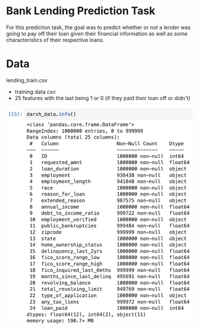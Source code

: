# Bank Lending Prediction Task 

For this prediction task, the goal was to predict whether or not a lender was going to pay off their loan given their financial information as well as some characteristics of their respective loans.  

# Data
lending_train.csv
  - training data csv 
  - 25 features with the last being 1 or 0 (if they paid their loan off or didn't)
  
  ![link](info.jpg)

